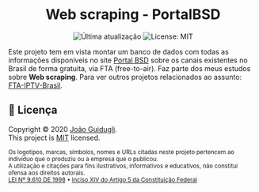 <h1 align="center">Web scraping - PortalBSD</h1>
<p align="center">
<img alt="Última atualização" src="https://img.shields.io/badge/%C3%9Altima_atualiza%C3%A7%C3%A3o-23/09/2022-blue.svg" target="_blank" />
<img alt="License: MIT" src="https://img.shields.io/badge/license-MIT-yellow.svg" target="_blank" />
</p>

Este projeto tem em vista montar um banco de dados com todas as informações disponíveis no site [Portal BSD](https://www.portalbsd.com.br/) sobre os canais existentes no Brasil de forma gratuita, via FTA (free-to-air). Faz parte dos meus estudos sobre **Web scraping**. Para ver outros projetos relacionados ao assunto: [FTA-IPTV-Brasil](https://github.com/joaoguidugli/FTA-IPTV-Brasil).

## 📝 Licença

Copyright © 2020 [João Guidugli](https://github.com/joaoguidugli).<br/>
This project is [MIT](https://github.com/joaoguidugli/FTA-IPTV-Brasil/blob/master/LICENSE) licensed.<br/>

<sub>Os logotipos, marcas, símbolos, nomes e URLs citadas neste projeto pertencem ao indivíduo que o produziu ou a empresa que o publicou.</sub><br/>
<sub>A utilização e citações para fins ilustrativos, informativos e educativos, não constitui ofensa aos direitos autorais.</sub><br/>
<sub>[LEI Nº 9.610 DE 1998](http://www.planalto.gov.br/ccivil_03/Leis/L9610.htm) • [Inciso XIV do Artigo 5 da Constituição Federal](https://presrepublica.jusbrasil.com.br/legislacao/91972/constituicao-da-republica-federativa-do-brasil-1988#art-5--inc-XIV)</sub>